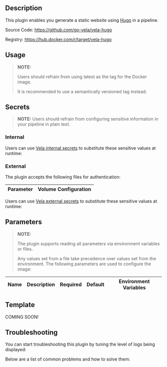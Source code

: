 ## Description

This plugin enables you generate a static website using [Hugo](https://gohugo.io/) in a pipeline.

Source Code: https://github.com/go-vela/vela-hugo

Registry: https://hub.docker.com/r/target/vela-hugo

## Usage

> **NOTE:**
>
> Users should refrain from using latest as the tag for the Docker image.
>
> It is recommended to use a semantically versioned tag instead.

## Secrets

> **NOTE:** Users should refrain from configuring sensitive information in your pipeline in plain text.

### Internal

Users can use [Vela internal secrets](https://go-vela.github.io/docs/tour/secrets/) to substitute these sensitive values at runtime:

### External

The plugin accepts the following files for authentication:

| Parameter | Volume Configuration                                                  |
| --------- | --------------------------------------------------------------------- |

Users can use [Vela external secrets](https://go-vela.github.io/docs/concepts/pipeline/secrets/origin/) to substitute these sensitive values at runtime:

## Parameters

> **NOTE:**
>
> The plugin supports reading all parameters via environment variables or files.
>
> Any values set from a file take precedence over values set from the environment.
The following parameters are used to configure the image:

| Name        | Description                                      | Required | Default       | Environment Variables                           |
| ----------- | ------------------------------------------------ | -------- | ------------- | ----------------------------------------------- |

## Template

COMING SOON!

## Troubleshooting

You can start troubleshooting this plugin by tuning the level of logs being displayed:

Below are a list of common problems and how to solve them: